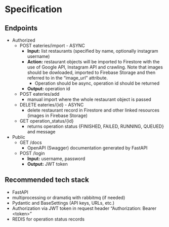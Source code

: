 # Specification

## Endpoints

- Authorized
  - POST eateries/import - ASYNC
    - **Input:** list restaurants (specified by name, optionally instagram username)
    - **Action:** restaurant objects will be imported to Firestore with the use of Google API, Instagram API and crawling. Note that images should be dowloaded, imported to Firebase Storage and then referred to in the “image_url” attribute.
      - Operation should be async, operation id should be returned
    - **Output:** operation id
  - POST eateries/add
    - manual import where the whole restaurant object is passed
  - DELETE eateries/{id} - ASYNC
    - delete restaurant record in Firestore and other linked resources (images in Firebase Storage)
  - GET operation_status/{id}
    - returns operation status {FINISHED, FAILED, RUNNING, QUEUED} and message
- Public
  - GET /docs
    - OpenAPI (Swagger) documentation generated by FastAPI
  - POST /login
    - **Input:** username, password
    - **Output:** JWT token

## Recommended tech stack

- FastAPI
- multiprocessing or dramatiq with rabbitmq (if needed)
- Pydantic and BaseSettings (API keys, URLs, etc.)
- Authorization via JWT token in request header “Authorization: Bearer \<token\>”
- REDIS for operation status records